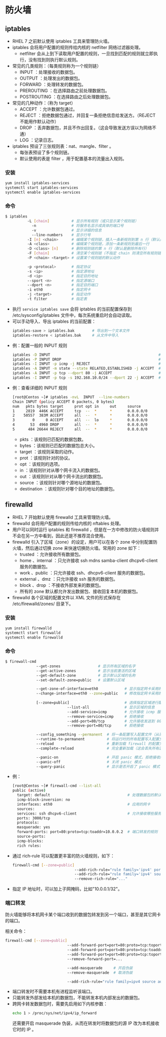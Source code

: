 # 防火墙

## iptables

- RHEL 7 之前默认使用 iptables 工具来管理防火墙。
- iptables 会将用户配置的规则传给内核的 netfilter 网络过滤器处理。
  - netfilter 会从上到下读取用户配置的规则，一旦找到匹配的规则就立即执行，没有找到则执行默认规则。
- 常见的几类规则：（每类规则称为一个规则链）
  - INPUT ：处理接收的数据包。
  - OUTPUT ：处理发出的数据包。
  - FORWARD ：处理转发的数据包。
  - PREROUTING ：在选择路由之前处理数据包。
  - POSTROUTING ：在选择路由之后处理数据包。
- 常见的几种动作：（称为 target）
  - ACCEPT ：允许数据包通过。
  - REJECT ：拒绝数据包通过，并回复一条拒绝信息给发送方。（REJECT 不能用作默认动作）
  - DROP ：丢弃数据包，并且不作出回复。（这会导致发送方误以为网络不通）
  - LOG ：记录日志。
- iptables 预设了三张规则表：nat、mangle、filter 。
  - 每张表预设了多个规则链。
  - 默认使用的表是 filter ，用于配置基本的流量出入规则。

### 安装

```sh
yum install iptables-services
systemctl start iptables-services
systemctl enable iptables-services
```

### 命令

```sh
$ iptables
          -L [chain]          # 显示所有规则（或只显示某个规则链）
            -n                # 将服务名显示成具体的端口号
            -v                # 显示详细的信息
            --line-numbers    # 显示行号
          -I [n] <chain>      # 编辑某个规则链，插入一条新规则到第 n 行（默认是第一行）
          -A <class>          # 编辑某个规则链，添加一条新规则到最后一行
          -D <class> [n]      # 删除规则链的第 n 行（默认是删除所有行）
          -F [chain]          # 清空某个规则链（不指定 chain 则清空所有规则链）
          -P <chain> <target> # 设置某个规则链的默认动作

          -p <protocal>       # 指定协议
          -s <ip>             # 指定源地址
          -d <ip>             # 指定目的地址
          --sport <n>         # 指定源端口
          --dport <n>         # 指定目的端口
          -i eth0             # 指定网卡
          -j <target>         # 指定动作
          -t filter           # 指定表
```

- 执行 `service iptables save` 会将 iptables 的当前配置保存到 /etc/sysconfig/iptables 文件中，每次系统重启时会自动读取。
- 可以手动导入、导出 iptables 的当前配置：
  ```sh
  iptables-save > iptables.bak        # 导出到一个文本文件
  iptables-restore < iptables.bak     # 从文件中导入
  ```
- 例：配置一般的 INPUT 规则
    ```sh
    iptables -D INPUT                                                 # 删除 INPUT 规则链
    iptables -P INPUT DROP                                            # 设置 INPUT 规则链的默认动作为 DROP
    iptables -I INPUT -p icmp -j REJECT                               # 在 INPUT 规则链的开头插入一条新规则，拒绝接收 icmp 数据包
    iptables -A INPUT -m state --state RELATED,ESTABLISHED -j ACCEPT  # 允许接收本机发起的连接的响应
    iptables -A INPUT -p tcp --dport 80 -j ACCEPT                     # 允许所有 IP 地址发送 tcp 数据包到 80 端口
    iptables -I INPUT -p tcp -s 192.168.10.0/24 --dport 22 -j ACCEPT  # 允许指定 IP 地址网段发送 tcp 数据包到 22 端口
    ```
- 例：查看详细的 INPUT 规则
  ```sh
  [root@Centos ~]# iptables -nvL  INPUT  --line-numbers 
  Chain INPUT (policy ACCEPT 0 packets, 0 bytes)
  num   pkts bytes target     prot opt in     out     source               destination         
  1     2819  446K ACCEPT     tcp  --  *      *       0.0.0.0/0            0.0.0.0/0            tcp dpt:80
  2    50557  383M ACCEPT     all  --  *      *       0.0.0.0/0            0.0.0.0/0            ctstate RELATED,ESTABLISHED
  3        0     0 ACCEPT     all  --  lo     *       0.0.0.0/0            0.0.0.0/0           
  4       53  4960 DROP       all  --  *      *       0.0.0.0/0            0.0.0.0/0            ctstate INVALID
  5      484 26644 REJECT     all  --  *      *       0.0.0.0/0            0.0.0.0/0            reject-with icmp-host-prohibited
  ```
  - pkts ：该规则已匹配的数据包数。
  - bytes ：该规则已匹配的数据包总大小。
  - target ：该规则采取的动作。
  - prot ：该规则针对的协议。
  - opt ：该规则的选项。
  - in ：该规则针对从哪个网卡流入的数据包。
  - out ：该规则针对从哪个网卡流出的数据包。
  - source ：该规则针对哪个源地址的数据包。
  - destination ：该规则针对哪个目的地址的数据包。

## firewalld

- RHEL 7 开始默认使用 firewalld 工具来管理防火墙。
- firewalld 会将用户配置的规则传给内核的 nftables 处理。
- 用户可以同时运行 iptables 和 firewalld ，但是在一方中修改的防火墙规则并不会在另一方中看到，因此还是不推荐混合使用。
- firewalld 引入了区域（zone）的设定，用户可以在各个 zone 中分别配置防火墙，然后通过切换 zone 来快速切换防火墙。常用的 zone 如下：
  - trusted ：允许接收所有数据包。
  - home 、internal ：只允许接收 ssh mdns samba-client dhcpv6-client 服务的数据包。
  - work 、public ：只允许接收 ssh、dhcpv6-client 服务的数据包。
  - external 、dmz ：只允许接收 ssh 服务的数据包。
  - block 、drop ：不接收外部发来的数据包。
  - 所有的 zone 默认都允许发出数据包、接收回复本机的数据包。
- firewalld 各个区域的配置文件以 XML 文件的形式保存在 /etc/firewalld/zones/ 目录下。

### 安装

```sh
yum install firewalld
systemctl start firewalld
systemctl enable firewalld
```

### 命令

```sh
$ firewall-cmd
              --get-zones                 # 显示所有区域的名字
              --get-active-zones          # 显示当前激活的区域
              --get-default-zone          # 显示默认区域的名称
              --set-default-zone=public   # 设置默认区域

              --get-zone-of-interface=eth0            # 显示指定网卡采用的区域
              --change-interface=eth0 --zone=public   # 修改指定网卡采用的区域
              
              [--zone=public]                         # 选择指定区域进行配置（不声明的话则是选择默认区域）
                            --list-all                # 显示区域的信息
                            --add-service=icmp        # 允许接收 icmp 服务的数据包
                            --remove-service=icmp     # 拒绝接收
                            --add-port=80/tcp         # 允许接收发送到 80 端口的 TCP 数据包
                            --remove-port=80/tcp      # 拒绝接收

              --config_something --permanent  # 将一条配置写入配置文件（从而会永久保存，但是需要重启或 reload 才会生效）
              --runtime-to-permanent          # 将运行时的所有配置写入配置文件
              --reload                        # 重新加载 firewall 的配置文件（这可能会覆盖运行时的配置）
              --complete-reload               # 完全重新加载（这会丢失所有运行时的配置）

              --panic-on                      # 开启 panic 模式，拒绝接收所有数据包
              --panic-off                     # 关闭 panic 模式
              --query-panic                   # 显示是否开启了 panic 模式
```

- 例：
  ```sh
  [root@Centos ~]# firewall-cmd --list-all
  public (active)
    target: default                                   # 处理数据包的默认动作（比如 ACCEPT、DROP）
    icmp-block-inversion: no
    interfaces: eth0                                  # 应用的网卡
    sources:
    services: ssh dhcpv6-client                       # 允许接收哪些服务的数据包
    ports: 3000/tcp
    protocols:
    masquerade: yes
    forward-ports: port=80:proto=tcp:toaddr=10.0.0.2  # 端口转发的规则
    source-ports:
    icmp-blocks:
    rich rules:
  ```

- 通过 rich-rule 可以配置更丰富的防火墙规则，如下：
  ```sh
  firewall-cmd [--zone=public]
                              --add-rich-rule="rule family='ipv4' port port=22 protocol=tcp accept"
                              --add-rich-rule="rule family='ipv4' source address=10.0.0.2 port port=80 protocol=tcp accept"
                              --remove-rich-rule="..."
  ```
- 指定 IP 地址时，可以加上子网掩码，比如"10.0.0.1/32"。

### 端口转发

防火墙能够将本机网卡某个端口收到的数据包转发到另一个端口，甚至是其它网卡的端口。

相关命令：
```sh
firewall-cmd [--zone=public]
                            --add-forward-port=port=80:proto=tcp:toport=8080                # 将本机 TCP 80 端口收到的数据包转发到 8080 端口
                            --add-forward-port=port=80:proto=tcp:toaddr=10.0.0.2            # 将 TCP 80 端口收到的数据包转发到另一个主机的相同端口
                            --add-forward-port=port=80:proto=tcp:toport=80:toaddr=10.0.0.2  # 将 TCP 80 端口收到的数据包转发到另一个主机的 80 端口
                            --remove-forward-port=...                                       # 取消端口转发

                            --add-masquerade     # 开启伪装
                            --remove-masquerade  # 取消伪装

                            --add-rich-rule="rule family=ipv4 source address=10.0.0.3 forward-port port=80 protocol=tcp to-port=80 to-addr=10.0.0.2"  # 允许接收数据包，并进行端口转发
```
- 端口转发时不需要本机有进程监听该端口。
- 只能转发外部发给本机的数据包，不能转发本机内部发出的数据包。
- 跨网卡转发数据包时，需要先启用如下内核参数：
    ```sh
    echo 1 > /proc/sys/net/ipv4/ip_forward
    ```
  还需要开启 masquerade 伪装，从而在转发时将数据包的源 IP 改为本机接收它时的 IP 。
